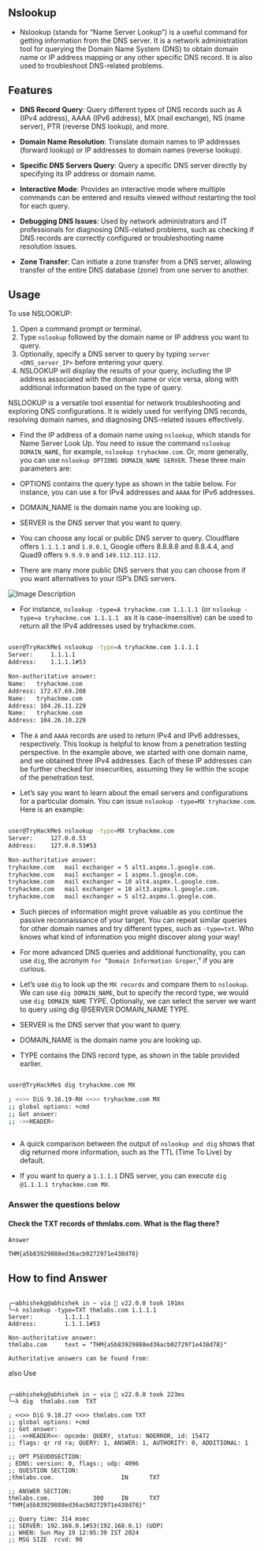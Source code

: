 

## Nslookup 

- Nslookup (stands for “Name Server Lookup”) is a useful command for getting information from the DNS server. It is a network administration tool for querying the Domain Name System (DNS) to obtain domain name or IP address mapping or any other specific DNS record. It is also used to troubleshoot DNS-related problems.


## Features

- **DNS Record Query**: Query different types of DNS records such as A (IPv4 address), AAAA (IPv6 address), MX (mail exchange), NS (name server), PTR (reverse DNS lookup), and more.
  
- **Domain Name Resolution**: Translate domain names to IP addresses (forward lookup) or IP addresses to domain names (reverse lookup).
  
- **Specific DNS Servers Query**: Query a specific DNS server directly by specifying its IP address or domain name.
  
- **Interactive Mode**: Provides an interactive mode where multiple commands can be entered and results viewed without restarting the tool for each query.
  
- **Debugging DNS Issues**: Used by network administrators and IT professionals for diagnosing DNS-related problems, such as checking if DNS records are correctly configured or troubleshooting name resolution issues.
  
- **Zone Transfer**: Can initiate a zone transfer from a DNS server, allowing transfer of the entire DNS database (zone) from one server to another.

## Usage

To use NSLOOKUP:

1. Open a command prompt or terminal.
2. Type `nslookup` followed by the domain name or IP address you want to query.
3. Optionally, specify a DNS server to query by typing `server <DNS_server_IP>` before entering your query.
4. NSLOOKUP will display the results of your query, including the IP address associated with the domain name or vice versa, along with additional information based on the type of query.

NSLOOKUP is a versatile tool essential for network troubleshooting and exploring DNS configurations. It is widely used for verifying DNS records, resolving domain names, and diagnosing DNS-related issues effectively.



- Find the IP address of a domain name using `nslookup`, which stands for Name Server Look Up. You need to issue the command `nslookup DOMAIN_NAME`, for example, `nslookup tryhackme.com`. Or, more generally, you can use `nslookup OPTIONS DOMAIN_NAME SERVER`. These three main parameters are:

- OPTIONS contains the query type as shown in the table below. For instance, you can use `A` for IPv4 addresses and `AAAA` for IPv6 addresses.

- DOMAIN_NAME is the domain name you are looking up.

- SERVER is the DNS server that you want to query. 

- You can choose any local or public DNS server to query. Cloudflare offers `1.1.1.1` and `1.0.0.1`, Google offers 8.8.8.8 and 8.8.4.4, and Quad9 offers `9.9.9.9` and `149.112.112.112`. 

- There are many more public DNS servers that you can choose from if you want alternatives to your ISP’s DNS servers.



![Image Description](/Image/Screenshot_20240519_114708.png)

- For instance, `nslookup -type=A tryhackme.com 1.1.1.1 `(or `nslookup -type=a tryhackme.com 1.1.1.1 ` as it is case-insensitive) can be used to return all the IPv4 addresses used by tryhackme.com.

```bash

user@TryHackMe$ nslookup -type=A tryhackme.com 1.1.1.1
Server:		1.1.1.1
Address:	1.1.1.1#53

Non-authoritative answer:
Name:	tryhackme.com
Address: 172.67.69.208
Name:	tryhackme.com
Address: 104.26.11.229
Name:	tryhackme.com
Address: 104.26.10.229


```

- The `A` and `AAAA` records are used to return IPv4 and IPv6 addresses, respectively. This lookup is helpful to know from a penetration testing perspective. In the example above, we started with one domain name, and we obtained three IPv4 addresses. Each of these IP addresses can be further checked for insecurities, assuming they lie within the scope of the penetration test.

- Let’s say you want to learn about the email servers and configurations for a particular domain. You can issue `nslookup -type=MX tryhackme.com`. Here is an example:

````bash

user@TryHackMe$ nslookup -type=MX tryhackme.com
Server:		127.0.0.53
Address:	127.0.0.53#53

Non-authoritative answer:
tryhackme.com	mail exchanger = 5 alt1.aspmx.l.google.com.
tryhackme.com	mail exchanger = 1 aspmx.l.google.com.
tryhackme.com	mail exchanger = 10 alt4.aspmx.l.google.com.
tryhackme.com	mail exchanger = 10 alt3.aspmx.l.google.com.
tryhackme.com	mail exchanger = 5 alt2.aspmx.l.google.com.


````

- Such pieces of information might prove valuable as you continue the passive reconnaissance of your target. You can repeat similar queries for other domain names and try different types, such as `-type=txt`. Who knows what kind of information you might discover along your way!

- For more advanced DNS queries and additional functionality, you can use `dig`, the acronym `for “Domain Information Groper`,” if you are curious. 

- Let’s use `dig` to look up the `MX records` and compare them to `nslookup`. We can use `dig DOMAIN_NAME`, but to specify the record type, we would use `dig DOMAIN_NAME` TYPE. Optionally, we can select the server we want to query using dig @SERVER DOMAIN_NAME TYPE.

- SERVER is the DNS server that you want to query.

- DOMAIN_NAME is the domain name you are looking up.

- TYPE contains the DNS record type, as shown in the table provided earlier.

````bash

user@TryHackMe$ dig tryhackme.com MX

; <<>> DiG 9.16.19-RH <<>> tryhackme.com MX
;; global options: +cmd
;; Got answer:
;; ->>HEADER<
        

````

- A quick comparison between the output of `nslookup and dig` shows that dig returned more information, such as the TTL (Time To Live) by default.

-  If you want to query a `1.1.1.1` DNS server, you can execute `dig @1.1.1.1 tryhackme.com MX`.


### Answer the questions below

#### Check the TXT records of thmlabs.com. What is the flag there?


`Answer`

```
THM{a5b83929888ed36acb0272971e438d78}

```



## How to find Answer

`````base

╭─abhishekg@abhishek in ~ via  v22.0.0 took 191ms
╰─λ nslookup -type=TXT thmlabs.com 1.1.1.1
Server:         1.1.1.1
Address:        1.1.1.1#53

Non-authoritative answer:
thmlabs.com     text = "THM{a5b83929888ed36acb0272971e438d78}"

Authoritative answers can be found from:

`````

also Use 

`````

╭─abhishekg@abhishek in ~ via  v22.0.0 took 223ms
╰─λ dig  thmlabs.com  TXT

; <<>> DiG 9.18.27 <<>> thmlabs.com TXT
;; global options: +cmd
;; Got answer:
;; ->>HEADER<<- opcode: QUERY, status: NOERROR, id: 15472
;; flags: qr rd ra; QUERY: 1, ANSWER: 1, AUTHORITY: 0, ADDITIONAL: 1

;; OPT PSEUDOSECTION:
; EDNS: version: 0, flags:; udp: 4096
;; QUESTION SECTION:
;thmlabs.com.                   IN      TXT

;; ANSWER SECTION:
thmlabs.com.            300     IN      TXT     "THM{a5b83929888ed36acb0272971e438d78}"

;; Query time: 314 msec
;; SERVER: 192.168.0.1#53(192.168.0.1) (UDP)
;; WHEN: Sun May 19 12:05:39 IST 2024
;; MSG SIZE  rcvd: 90


`````